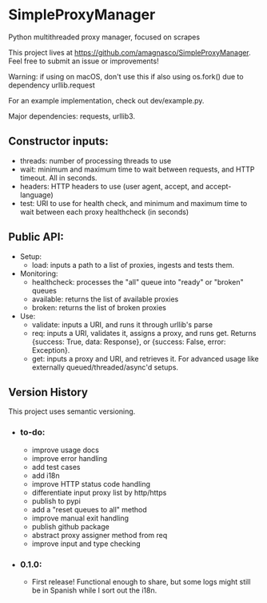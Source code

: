 # SimpleProxyManager
Python multithreaded proxy manager, focused on scrapes

This project lives at https://github.com/amagnasco/SimpleProxyManager. Feel free to submit an issue or improvements!

Warning: if using on macOS, don't use this if also using os.fork() due to dependency urllib.request

For an example implementation, check out dev/example.py.

Major dependencies: requests, urllib3.

## Constructor inputs:
- threads: number of processing threads to use
- wait: minimum and maximum time to wait between requests, and HTTP timeout. All in seconds.
- headers: HTTP headers to use (user agent, accept, and accept-language)
- test: URI to use for health check, and minimum and maximum time to wait between each proxy healthcheck (in seconds)

## Public API:
- Setup:
    - load: inputs a path to a list of proxies, ingests and tests them.
- Monitoring:
    - healthcheck: processes the "all" queue into "ready" or "broken" queues
    - available: returns the list of available proxies
    - broken: returns the list of broken proxies
- Use:
    - validate: inputs a URI, and runs it through urllib's parse
    - req: inputs a URI, validates it, assigns a proxy, and runs get. Returns {success: True, data: Response}, or {success: False, error: Exception}.
    - get: inputs a proxy and URI, and retrieves it. For advanced usage like externally queued/threaded/async'd setups.

## Version History
This project uses semantic versioning. 
- ### to-do:
    - improve usage docs
    - improve error handling
    - add test cases
    - add i18n
    - improve HTTP status code handling
    - differentiate input proxy list by http/https
    - publish to pypi
    - add a "reset queues to all" method
    - improve manual exit handling
    - publish github package
    - abstract proxy assigner method from req
    - improve input and type checking
- ### 0.1.0:
    - First release! Functional enough to share, but some logs might still be in Spanish while I sort out the i18n. 
